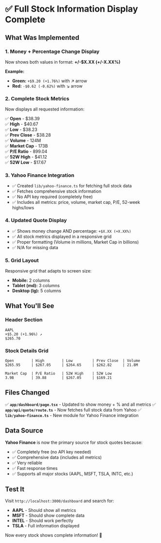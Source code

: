 # ✅ Full Stock Information Display Complete

## What Was Implemented

### 1. **Money + Percentage Change Display**
Now shows both values in format: **+/-$X.XX (+/-X.XX%)**

**Example:**
- **Green:** `+$9.20 (+1.76%)` with ↗ arrow
- **Red:** `-$0.62 (-0.62%)` with ↘ arrow

### 2. **Complete Stock Metrics**
Now displays all requested information:

✅ **Open** - $38.39  
✅ **High** - $40.67  
✅ **Low** - $38.23  
✅ **Prev Close** - $38.28  
✅ **Volume** - 124M  
✅ **Market Cap** - 173B  
✅ **P/E Ratio** - 899.04  
✅ **52W High** - $41.12  
✅ **52W Low** - $17.67  

### 3. **Yahoo Finance Integration**
- ✅ Created `lib/yahoo-finance.ts` for fetching full stock data
- ✅ Fetches comprehensive stock information
- ✅ No API key required (completely free)
- ✅ Includes all metrics: price, volume, market cap, P/E, 52-week highs/lows

### 4. **Updated Quote Display**
- ✅ Shows money change AND percentage: `+$X.XX (+X.XX%)`
- ✅ All stock metrics displayed in a responsive grid
- ✅ Proper formatting (Volume in millions, Market Cap in billions)
- ✅ N/A for missing data

### 5. **Grid Layout**
Responsive grid that adapts to screen size:
- **Mobile:** 2 columns
- **Tablet (md):** 3 columns
- **Desktop (lg):** 5 columns

## What You'll See

### Header Section
```
AAPL
+$5.20 (+1.96%) ↗
$265.70
```

### Stock Details Grid
```
Open        | High        | Low         | Prev Close  | Volume
$265.95     | $267.05     | $264.65     | $262.82     | 21.8M

Market Cap  | P/E Ratio   | 52W High    | 52W Low
3.9B        | 39.88       | $267.05     | $169.21
```

## Files Changed

✅ **`app/dashboard/page.tsx`** - Updated to show money + % and all metrics
✅ **`app/api/quote/route.ts`** - Now fetches full stock data from Yahoo
✅ **`lib/yahoo-finance.ts`** - New module for Yahoo Finance integration

## Data Source

**Yahoo Finance** is now the primary source for stock quotes because:
- ✅ Completely free (no API key needed)
- ✅ Comprehensive data (includes all metrics)
- ✅ Very reliable
- ✅ Fast response times
- ✅ Supports all major stocks (AAPL, MSFT, TSLA, INTC, etc.)

## Test It

Visit `http://localhost:3000/dashboard` and search for:
- **AAPL** - Should show all metrics
- **MSFT** - Should show complete data
- **INTEL** - Should work perfectly
- **TSLA** - Full information displayed

Now every stock shows complete information! 🎉

